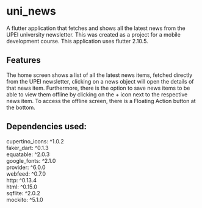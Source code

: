 # uni_news

A flutter application that fetches and shows all the latest news from the UPEI university newsletter. This was created as a project for a mobile development course.
This application uses flutter 2.10.5.
## Features

The home screen shows a list of all the latest news items, fetched directly from the UPEI newsletter, clicking on a news object will open the details of that news item. Furthermore, there is the option to save news items to be able to view them offline by clicking on the + icon next to the respective news item. To access the offline screen, there is a Floating Action button at the bottom.

## Dependencies used:

  cupertino_icons: ^1.0.2 <br />
  faker_dart: ^0.1.3 <br />
  equatable: ^2.0.3 <br />
  google_fonts: ^2.1.0 <br />
  provider: ^6.0.0 <br />
  webfeed: ^0.7.0 <br />
  http: ^0.13.4 <br />
  html: ^0.15.0 <br />
  sqflite: ^2.0.2 <br />
  mockito: ^5.1.0

